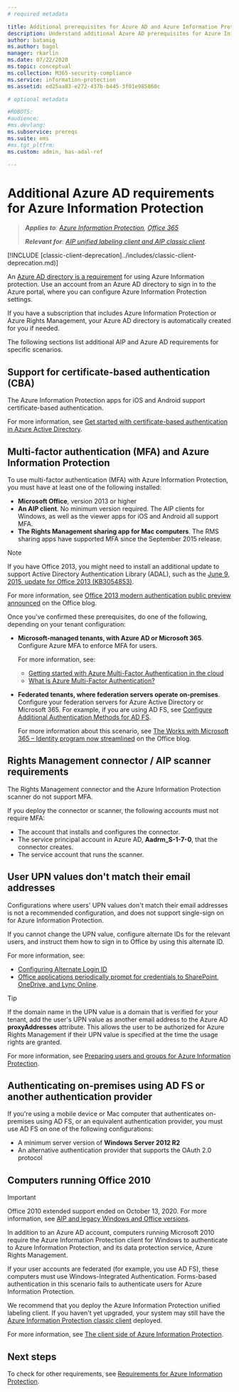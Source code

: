 ```yaml
---
# required metadata

title: Additional prerequisites for Azure AD and Azure Information Protection
description: Understand additional Azure AD prerequisites for Azure Information Protection in specific scenarios, such as multi-factor or certificate-based authentication and more.
author: batamig
ms.author: bagol
manager: rkarlin
ms.date: 07/22/2020
ms.topic: conceptual
ms.collection: M365-security-compliance
ms.service: information-protection
ms.assetid: ed25aa83-e272-437b-b445-3f01e985860c

# optional metadata

#ROBOTS:
#audience:
#ms.devlang:
ms.subservice: prereqs
ms.suite: ems
#ms.tgt_pltfrm:
ms.custom: admin, has-adal-ref

---
```


# Additional Azure AD requirements for Azure Information Protection

>***Applies to**: [Azure Information Protection](https://azure.microsoft.com/pricing/details/information-protection), [Office 365](https://download.microsoft.com/download/E/C/F/ECF42E71-4EC0-48FF-AA00-577AC14D5B5C/Azure_Information_Protection_licensing_datasheet_EN-US.pdf)*
>
>***Relevant for**: [AIP unified labeling client and AIP classic client](faqs.md#whats-the-difference-between-the-azure-information-protection-classic-and-unified-labeling-clients).*

[!INCLUDE [classic-client-deprecation]../includes/classic-client-deprecation.md)]

An [Azure AD directory is a requirement](requirements.md#azure-active-directory) for using Azure Information protection. Use an account from an Azure AD directory to sign in to the Azure portal, where you can configure Azure Information Protection settings.

If you have a subscription that includes Azure Information Protection or Azure Rights Management, your Azure AD directory is automatically created for you if needed.

The following sections list additional AIP and Azure AD requirements for specific scenarios. 

## Support for certificate-based authentication (CBA)

The Azure Information Protection apps for iOS and Android support certificate-based authentication. 

For more information, see [Get started with certificate-based authentication in Azure Active Directory](/azure/active-directory/active-directory-certificate-based-authentication-get-started).

## Multi-factor authentication (MFA) and Azure Information Protection

To use multi-factor authentication (MFA) with Azure Information Protection, you must have at least one of the following installed:

- **Microsoft Office**, version 2013 or higher
- **An AIP client**. No minimum version required. The AIP clients for Windows, as well as the viewer apps for iOS and Android all support MFA.
- **The Rights Management sharing app for Mac computers**. The RMS sharing apps have supported MFA since the September 2015 release.

> [!NOTE]
> If you have Office 2013, you might need to install an additional update to support Active Directory Authentication Library (ADAL), such as the [June 9, 2015, update for Office 2013 (KB3054853)](https://support.microsoft.com/kb/3054853). 
>
> For more information, see [Office 2013 modern authentication public preview announced](https://blogs.office.com/2015/03/23/office-2013-modern-authentication-public-preview-announced/) on the Office blog.       

Once you've confirmed these prerequisites, do one of the following, depending on your tenant configuration:

- **Microsoft-managed tenants, with Azure AD or Microsoft 365**. Configure Azure MFA to enforce MFA for users. 

    For more information, see: 
    - [Getting started with Azure Multi-Factor Authentication in the cloud](/multi-factor-authentication/multi-factor-authentication-get-started-cloud)
    - [What is Azure Multi-Factor Authentication?](/multi-factor-authentication/multi-factor-authentication)

- **Federated tenants, where federation servers operate on-premises**. Configure your federation servers for Azure Active Directory or Microsoft 365. 
For example, if you are using AD FS, see [Configure Additional Authentication Methods for AD FS](/windows-server/identity/ad-fs/operations/configure-additional-authentication-methods-for-ad-fs). 

    For more information about this scenario, see [The Works with Microsoft 365 – Identity program now streamlined](https://blogs.office.com/2014/01/30/the-works-with-office-365-identity-program-now-streamlined/) on the Office blog. 

## Rights Management connector / AIP scanner requirements

The Rights Management connector and the Azure Information Protection scanner do not support MFA. 

If you deploy the connector or scanner, the following accounts must not require MFA:

- The account that installs and configures the connector.
- The service principal account in Azure AD, **Aadrm_S-1-7-0**, that the connector creates.
- The service account that runs the scanner.

## User UPN values don't match their email addresses

Configurations where users' UPN values don't match their email addresses is not a recommended configuration, and does not support single-sign on for Azure Information Protection.

If you cannot change the UPN value, configure alternate IDs for the relevant users, and instruct them how to sign in to Office by using this alternate ID. 

For more information, see:

- [Configuring Alternate Login ID](/windows-server/identity/ad-fs/operations/configuring-alternate-login-id)
- [Office applications periodically prompt for credentials to SharePoint, OneDrive, and Lync Online](https://support.microsoft.com/help/2913639/office-applications-periodically-prompt-for-credentials-to-sharepoint-online,-onedrive,-and-lync-online).

> [!TIP]
> If the domain name in the UPN value is a domain that is verified for your tenant, add the user's UPN value as another email address to the Azure AD **proxyAddresses** attribute. This allows the user to be authorized for Azure Rights Management if their UPN value is specified at the time the usage rights are granted. 

For more information, see [Preparing users and groups for Azure Information Protection](prepare.md).

## Authenticating on-premises using AD FS or another authentication provider

If you're using a mobile device or Mac computer that authenticates on-premises using AD FS, or an equivalent authentication provider, you must use AD FS on one of the following configurations:

- A minimum server version of **Windows Server 2012 R2**
- An alternative authentication provider that supports the OAuth 2.0 protocol

## Computers running Office 2010

> [!IMPORTANT]
> Office 2010 extended support ended on October 13, 2020. For more information, see [AIP and legacy Windows and Office versions](known-issues.md#aip-and-legacy-windows-and-office-versions).
> 

In addition to an Azure AD account, computers running Microsoft 2010 require the Azure Information Protection client for Windows to authenticate to Azure Information Protection, and its data protection service, Azure Rights Management. 

If your user accounts are federated (for example, you use AD FS), these computers must use Windows-Integrated Authentication. Forms-based authentication in this scenario fails to authenticate users for Azure Information Protection.

We recommend that you deploy the Azure Information Protection unified labeling client. If you haven't yet upgraded, your system may still have the [Azure Information Protection classic client](./rms-client/aip-client.md) deployed. 

For more information, see [The client side of Azure Information Protection](rms-client/use-client.md).
## Next steps
To check for other requirements, see [Requirements for Azure Information Protection](requirements.md).
